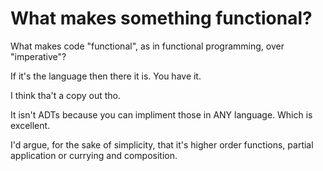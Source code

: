 # What makes something functional?
What makes code "functional", as in functional programming, over "imperative"?

If it's the language then there it is. You have it.

I think tha't a copy out tho.

It isn't ADTs because you can impliment those in ANY language. Which is excellent.

I'd argue, for the sake of simplicity, that it's higher order functions, partial application or currying and composition.